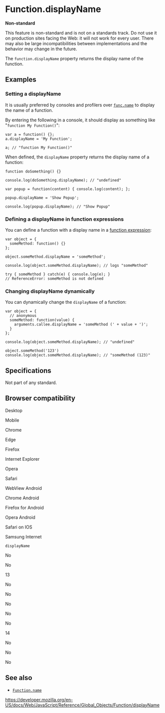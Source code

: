 Function.displayName
====================

**Non-standard**

This feature is non-standard and is not on a standards track. Do not use it on production sites facing the Web: it will not work for every user. There may also be large incompatibilities between implementations and the behavior may change in the future.

The `function.displayName` property returns the display name of the function.

Examples
--------

### Setting a displayName

It is usually preferred by consoles and profilers over [`func.name`](name) to display the name of a function.

By entering the following in a console, it should display as something like "`function My Function()`":

    var a = function() {};
    a.displayName = 'My Function';

    a; // "function My Function()"

When defined, the `displayName` property returns the display name of a function:

    function doSomething() {}

    console.log(doSomething.displayName); // "undefined"

    var popup = function(content) { console.log(content); };

    popup.displayName = 'Show Popup';

    console.log(popup.displayName); // "Show Popup"

### Defining a displayName in function expressions

You can define a function with a display name in a [function expression](../../functions):

    var object = {
      someMethod: function() {}
    };

    object.someMethod.displayName = 'someMethod';

    console.log(object.someMethod.displayName); // logs "someMethod"

    try { someMethod } catch(e) { console.log(e); }
    // ReferenceError: someMethod is not defined

### Changing displayName dynamically

You can dynamically change the `displayName` of a function:

    var object = {
      // anonymous
      someMethod: function(value) {
        arguments.callee.displayName = 'someMethod (' + value + ')';
      }
    };

    console.log(object.someMethod.displayName); // "undefined"

    object.someMethod('123')
    console.log(object.someMethod.displayName); // "someMethod (123)"

Specifications
--------------

<span class="pl-s">Not part of any standard.</span>

Browser compatibility
---------------------

Desktop

Mobile

Chrome

Edge

Firefox

Internet Explorer

Opera

Safari

WebView Android

Chrome Android

Firefox for Android

Opera Android

Safari on IOS

Samsung Internet

`displayName`

No

No

13

No

No

No

No

No

14

No

No

No

See also
--------

-   [`Function.name`](name)

<a href="https://developer.mozilla.org/en-US/docs/Web/JavaScript/Reference/Global_Objects/Function/displayName" class="_attribution-link">https://developer.mozilla.org/en-US/docs/Web/JavaScript/Reference/Global_Objects/Function/displayName</a>
